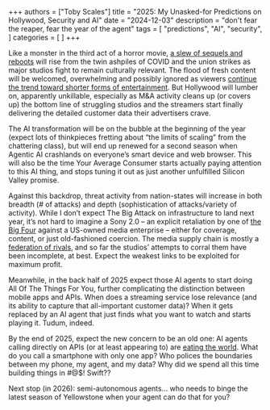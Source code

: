 +++
authors = ["Toby Scales"]
title = "2025: My Unasked-for Predictions on Hollywood, Security and AI"
date = "2024-12-03"
description = "don't fear the reaper, fear the year of the agent"
tags = [
    "predictions",
    "AI",
    "security",
]
categories = [
]
+++

Like a monster in the third act of a horror movie, [a slew of sequels and reboots](https://screenrant.com/upcoming-movie-sequels-2025-release-dates/) will rise from the twin ashpiles of COVID and the union strikes as major studios fight to remain culturally relevant. The flood of fresh content will be welcomed, overwhelming and possibly ignored as viewers [continue the trend toward shorter forms of entertainment](https://broadpeak.tv/blog/what-gen-z-watch/). But Hollywood will lumber on, apparently unkillable, especially as M\&A activity cleans up (or covers up) the bottom line of struggling studios and the streamers start finally delivering the detailed customer data their advertisers crave.

The AI transformation will be on the bubble at the beginning of the year (expect lots of thinkpieces fretting about “the limits of scaling” from the chattering class), but will end up renewed for a second season when Agentic AI crashlands on everyone’s smart device and web browser. This will also be the time Your Average Consumer starts actually paying attention to this AI thing, and stops tuning it out as just another unfulfilled Silicon Valley promise.

Against this backdrop, threat activity from nation-states will increase in both breadth (\# of attacks) and depth (sophistication of attacks/variety of activity). While I don’t expect The Big Attack on infrastructure to land next year, it’s not hard to imagine a Sony 2.0 – an explicit retaliation by one of [the Big Four](https://www.darkreading.com/vulnerabilities-threats/how-big-4-nations-cyber-capabilities-threaten-the-west) against a US-owned media enterprise – either for coverage, content, or just old-fashioned coercion. The media supply chain is mostly a [federation of rivals](https://en.wikipedia.org/wiki/Team_of_Rivals), and so far the studios’ attempts to corral them have been incomplete, at best. Expect the weakest links to be exploited for maximum profit.

Meanwhile, in the back half of 2025 expect those AI agents to start doing All Of The Things For You, further complicating the distinction between mobile apps and APIs. When does a streaming service lose relevance (and its ability to capture that all-important customer data)? When it gets replaced by an AI agent that just finds what you want to watch and starts playing it. Tudum, indeed.

By the end of 2025, expect the new concern to be an old one: AI agents calling directly on APIs (or at least appearing to) are [eating the world](https://a16z.com/why-software-is-eating-the-world/). What do you call a smartphone with only one app? Who polices the boundaries between my phone, my agent, and my data? Why did we spend all this time building things in \#@$\! Swift?? 

Next stop (in 2026): semi-autonomous agents… who needs to binge the latest season of Yellowstone when your agent can do that for you?
